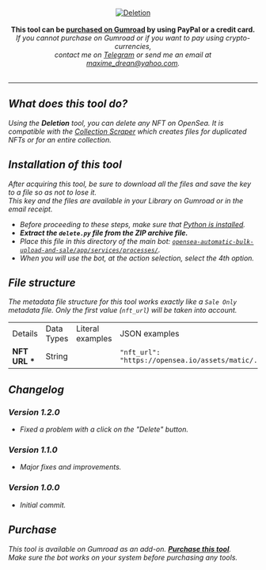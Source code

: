 <br />
<p align="center">

<a href="https://maximedrn.gumroad.com/l/opensea-deletion">
<img src="https://i.ibb.co/mcRW38z/Wiki-Deletion.png" alt="Deletion" border="0">
</a>
<br /><br /><strong>This tool can be <a href="https://maximedrn.gumroad.com/l/opensea-deletion">purchased on Gumroad</a> by using PayPal or a credit card.</strong>
<br /><i>If you cannot purchase on Gumroad or if you want to pay using crypto-currencies,
<br />contact me on <a href="https://t.me/maximedrn">Telegram</a> or send me an email at <a href="mailto:maxime_drean@yahoo.com">maxime_drean@yahoo.com</a>.
<br /><br />

</p>

<hr />

<h2>What does this tool do?</h2>

<p>Using the <strong>Deletion</strong> tool, you can <strong></strong> delete any NFT on OpenSea. It is compatible with the <a href="https://maximedrn.gumroad.com/l/opensea-collection-scraper">Collection Scraper</a> which creates files for duplicated NFTs or for an entire collection.</p>


<h2>Installation of this tool</h2>

<i>After acquiring this tool, be sure to download all the files and save the key to a file so as not to lose it.
<br>This key and the files are available in your Library on Gumroad or in the email receipt.</i>

<ul>

<li>Before proceeding to these steps, make sure that <a href="Installation-and-configuration#installation-of-python">Python is installed</a>.</li>

<li><strong>Extract the <code>delete.py</code> file from the ZIP archive file.</strong></li>

<li>Place this file in this directory of the main bot: <a href="https://github.com/maximedrn/opensea-automatic-bulk-upload-and-sale/tree/master/app/services/processes"><code>opensea-automatic-bulk-upload-and-sale/app/services/processes/</code></a>.</li>

<li>When you will use the bot, at the action selection, select the 4th option.</li>

</ul>


<h2>File structure</h2>

The metadata file structure for this tool works exactly like a <code>Sale Only</code> metadata file. Only the first value (<code>nft_url</code>) will be taken into account.

<table>
<tbody>
<tr>
<td>Details</td>
<td>Data Types</td>
<td>Literal examples</td>
<td>JSON examples</td>
<td>CSV examples</td>
<td>XLSX examples</td>
</tr>
<tr>
<td><strong>NFT URL * </strong></td>
<td>String</td>
<td></td>
<td><code>"nft_url": "https://opensea.io/assets/matic/..."</code></td>
<td><code>https://opensea.io/assets/ethereum/...</code></td>
<td><code>https://opensea.io/assets/matic/...</code></td>
</tr>
</tbody>
</table>


<h2>Changelog</h2>

<h3>Version 1.2.0</h3>
<ul>
<li>Fixed a problem with a click on the "Delete" button.</li>
</ul>

<h3>Version 1.1.0</h3>
<ul>
<li>Major fixes and improvements.</li>
</ul>

<h3>Version 1.0.0</h3>
<ul>
<li>Initial commit.</li>
</ul>

<h2>Purchase</h2>

<p>This tool is available on Gumroad as an add-on. <strong><a href="https://maximedrn.gumroad.com/l/opensea-deletion">Purchase this tool</a></strong>.
<br /><i>Make sure the bot works on your system before purchasing any tools.</i></p>